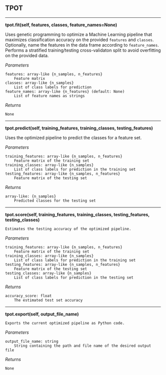 ## TPOT
* * *
__tpot.fit(self, features, classes, feature_names=None)__


Uses genetic programming to optimize a Machine Learning pipeline that
   maximizes classification accuracy on the provided `features` and `classes`.
   Optionally, name the features in the data frame according to `feature_names`.
   Performs a stratified training/testing cross-validaton split to avoid
   overfitting on the provided data.

_Parameters_

    features: array-like {n_samples, n_features}
        Feature matrix
    classes: array-like {n_samples}
        List of class labels for prediction
    feature_names: array-like {n_features} (default: None)
        List of feature names as strings

_Returns_

    None

* * *
__tpot.predict(self, training_features, training_classes, testing_features)__


Uses the optimized pipeline to predict the classes for a feature set.

_Parameters_

    training_features: array-like {n_samples, n_features}
        Feature matrix of the training set
    training_classes: array-like {n_samples}
        List of class labels for prediction in the training set
    testing_features: array-like {n_samples, n_features}
        Feature matrix of the testing set

_Returns_

    array-like: {n_samples}
        Predicted classes for the testing set

* * *

__tpot.score(self, training_features, training_classes, testing_features, testing_classes)__

    Estimates the testing accuracy of the optimized pipeline.

_Parameters_

    training_features: array-like {n_samples, n_features}
        Feature matrix of the training set
    training_classes: array-like {n_samples}
        List of class labels for prediction in the training set
    testing_features: array-like {n_samples, n_features}
        Feature matrix of the testing set
    testing_classes: array-like {n_samples}
        List of class labels for prediction in the testing set

_Returns_

    accuracy_score: float
        The estimated test set accuracy


* * *
__tpot.export(self, output_file_name)__ 

    Exports the current optimized pipeline as Python code.

_Parameters_

    output_file_name: string
        String containing the path and file name of the desired output file

_Returns_

    None

